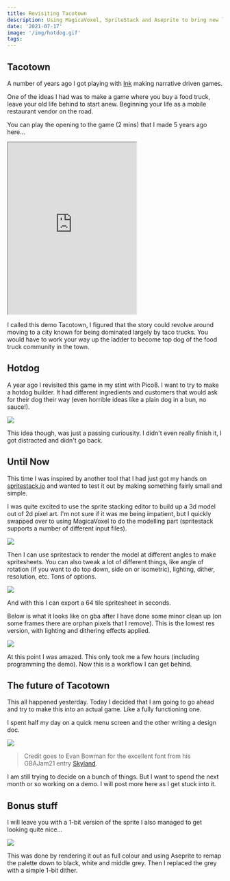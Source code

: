 ```yaml
---
title: Revisiting Tacotown
description: Using MagicaVoxel, SpriteStack and Aseprite to bring new life to my old idea to make a mobile restaurant simulator.
date: '2021-07-17'
image: '/img/hotdog.gif'
tags:
---
```


>

## Tacotown

A number of years ago I got playing with [Ink](https://github.com/inkle/ink) making narrative driven games.

One of the ideas I had was to make a game where you buy a food truck, leave your old life behind to start anew. Beginning your life as a mobile restaurant vendor on the road.

You can play the opening to the game (2 mins) that I made 5 years ago here...

<iframe style="height:400px; background-color:white;" src="https://foopod.github.io/tacotown/"></iframe>

I called this demo Tacotown, I figured that the story could revolve around moving to a city known for being dominated largely by taco trucks. You would have to work your way up the ladder to become top dog of the food truck community in the town.

## Hotdog

A year ago I revisited this game in my stint with Pico8. I want to try to make a hotdog builder. It had different ingredients and customers that would ask for their dog their way (even horrible ideas like a plain dog in a bun, no sauce!).

![](/img/hotdog.gif)

This idea though, was just a passing curiousity. I didn't even really finish it, I got distracted and didn't go back.

## Until Now

This time I was inspired by another tool that I had just got my hands on [spritestack.io](https://spritestack.io) and wanted to test it out by making something fairly small and simple.

I was quite excited to use the sprite stacking editor to build up a 3d model out of 2d pixel art. I'm not sure if it was me being impatient, but I quickly swapped over to using MagicaVoxel to do the modelling part (spritestack supports a number of different input files).

![](/img/MagicaVoxel.png)

Then I can use spritestack to render the model at different angles to make spritesheets. You can also tweak a lot of different things, like angle of rotation (if you want to do top down, side on or isometric), lighting, dither, resolution, etc. Tons of options.

![](/img/spritestack.png)

And with this I can export a 64 tile spritesheet in seconds. 

Below is what it looks like on gba after I have done some minor clean up (on some frames there are orphan pixels that I remove). This is the lowest res version, with lighting and dithering effects applied.

![](/img/van_3d.gif)

At this point I was amazed. This only took me a few hours (including programming the demo). Now this is a workflow I can get behind.

## The future of Tacotown

This all happened yesterday. Today I decided that I am going to go ahead and try to make this into an actual game. Like a fully functioning one.

I spent half my day on a quick menu screen and the other writing a design doc.

![](/img/van-intro.gif)

> Credit goes to Evan Bowman for the excellent font from his GBAJam21 entry [Skyland](https://github.com/evanbowman/skyland).

I am still trying to decide on a bunch of things. But I want to spend the next month or so working on a demo. I will post more here as I get stuck into it.



## Bonus stuff

I will leave you with a 1-bit version of the sprite I also managed to get looking quite nice...

![](/img/van_bw.gif)

This was done by rendering it out as full colour and using Aseprite to remap the palette down to black, white and middle grey. Then I replaced the grey with a simple 1-bit dither. 
